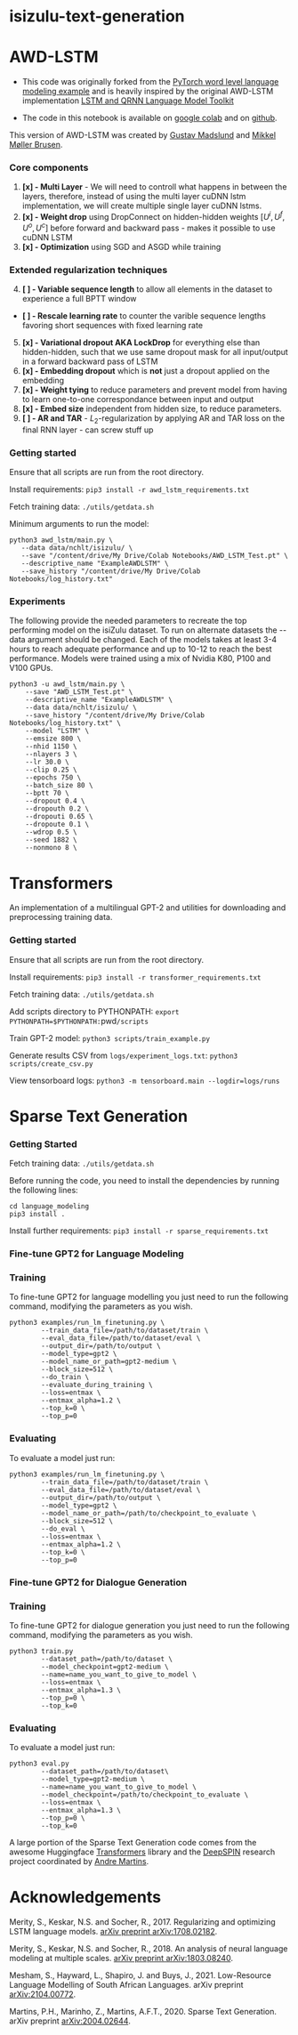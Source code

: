 # isizulu-text-generation

# AWD-LSTM

+ This code was originally forked from the [PyTorch word level language modeling example](https://github.com/pytorch/examples/tree/master/word_language_model) and is heavily inspired by the original AWD-LSTM implementation [LSTM and QRNN Language Model Toolkit](https://github.com/salesforce/awd-lstm-lm)

+ The code in this notebook is available on [google colab](https://colab.research.google.com/drive/1yyUGJfyYKdvPi6J7ZlsxPg9E_ppZG1xU) and on [github](https://github.com/mikkelbrusen/awd-inspired-lstm).

This version of AWD-LSTM was created by [Gustav Madslund](https://github.com/gustavmadslund) and [Mikkel Møller Brusen](https://github.com/mikkelbrusen).


### Core components
1.   **[x]  - Multi Layer** - We will need to controll what happens in between the layers, therefore, instead of using the multi layer cuDNN lstm implementation, we will create multiple single layer cuDNN lstms.
2.   **[x] - Weight drop** using DropConnect on hidden-hidden weights $[U^i, U^f, U^o, U^c]$ before forward and backward pass - makes it possible to use cuDNN LSTM
3.   **[x] - Optimization** using SGD and ASGD while training

### Extended regularization techniques
4.   **[ ] - Variable sequence length** to allow all elements in the dataset to experience a full BPTT window
  - **[ ] - Rescale learning rate** to counter the varible sequence lengths favoring short sequences with fixed learning rate
5.   **[x] - Variational dropout AKA LockDrop** for everything else than hidden-hidden, such that we use same dropout mask for all input/output in a forward backward pass of LSTM
6.   **[x] - Embedding dropout** which is **not** just a dropout applied on the embedding
7.   **[x]  - Weight tying** to reduce parameters and prevent model from having to learn one-to-one correspondance between input and output
8.   **[x] - Embed size** independent from hidden size, to reduce parameters.
9.   **[ ] - AR and TAR** - $L_2$-regularization by applying AR and TAR loss on the final RNN layer - can screw stuff up

### Getting started
Ensure that all scripts are run from the root directory.

Install requirements:
`pip3 install -r awd_lstm_requirements.txt`

Fetch training data:
`./utils/getdata.sh`

Minimum arguments to run the model:
```
python3 awd_lstm/main.py \
   --data data/nchlt/isizulu/ \
   --save "/content/drive/My Drive/Colab Notebooks/AWD_LSTM_Test.pt" \ 
   --descriptive_name "ExampleAWDLSTM" \
   --save_history "/content/drive/My Drive/Colab Notebooks/log_history.txt"
```

### Experiments
The following provide the needed parameters to recreate the top performing model on the isiZulu dataset. To run on alternate datasets the --data argument should be changed. Each of the models takes at least 3-4 hours to reach adequate performance and up to 10-12 to reach the best performance. Models were trained using a mix of Nvidia K80, P100 and V100 GPUs.

```
python3 -u awd_lstm/main.py \
    --save "AWD_LSTM_Test.pt" \
    --descriptive_name "ExampleAWDLSTM" \
    --data data/nchlt/isizulu/ \
    --save_history "/content/drive/My Drive/Colab Notebooks/log_history.txt" \
    --model "LSTM" \
    --emsize 800 \
    --nhid 1150 \
    --nlayers 3 \
    --lr 30.0 \
    --clip 0.25 \
    --epochs 750 \
    --batch_size 80 \
    --bptt 70 \
    --dropout 0.4 \
    --dropouth 0.2 \
    --dropouti 0.65 \
    --dropoute 0.1 \
    --wdrop 0.5 \
    --seed 1882 \
    --nonmono 8 \
```

# Transformers

An implementation of a multilingual GPT-2 and utilities for downloading and preprocessing training data.

### Getting started
Ensure that all scripts are run from the root directory.

Install requirements:
`pip3 install -r transformer_requirements.txt`

Fetch training data:
`./utils/getdata.sh`

Add scripts directory to PYTHONPATH:
`export PYTHONPATH=$PYTHONPATH:`pwd`/scripts`

Train GPT-2 model:
`python3 scripts/train_example.py`

Generate results CSV from `logs/experiment_logs.txt`:
`python3 scripts/create_csv.py`

View tensorboard logs:
`python3 -m tensorboard.main --logdir=logs/runs`

# Sparse Text Generation

### Getting Started

Fetch training data:
`./utils/getdata.sh`

Before running the code, you need to install the dependencies by running the following lines:
```
cd language_modeling
pip3 install .
```
Install further requirements:
`pip3 install -r sparse_requirements.txt`

### Fine-tune GPT2 for Language Modeling

### Training
To fine-tune GPT2 for language modelling you just need to run the following command, modifying the parameters as you wish.
```
python3 examples/run_lm_finetuning.py \
        --train_data_file=/path/to/dataset/train \
        --eval_data_file=/path/to/dataset/eval \
        --output_dir=/path/to/output \
        --model_type=gpt2 \
        --model_name_or_path=gpt2-medium \
        --block_size=512 \
        --do_train \
        --evaluate_during_training \
        --loss=entmax \
        --entmax_alpha=1.2 \
        --top_k=0 \
        --top_p=0
```

### Evaluating
To evaluate a model just run:
```
python3 examples/run_lm_finetuning.py \
        --train_data_file=/path/to/dataset/train \
        --eval_data_file=/path/to/dataset/eval \
        --output_dir=/path/to/output \
        --model_type=gpt2 \
        --model_name_or_path=/path/to/checkpoint_to_evaluate \
        --block_size=512 \
        --do_eval \
        --loss=entmax \
        --entmax_alpha=1.2 \
        --top_k=0 \
        --top_p=0
```

### Fine-tune GPT2 for Dialogue Generation

### Training
To fine-tune GPT2 for dialogue generation you just need to run the following command, modifying the parameters as you wish.
```
python3 train.py 
        --dataset_path=/path/to/dataset \
        --model_checkpoint=gpt2-medium \
        --name=name_you_want_to_give_to_model \
        --loss=entmax \
        --entmax_alpha=1.3 \ 
        --top_p=0 \
        --top_k=0
```
### Evaluating
To evaluate a model just run:
```
python3 eval.py 
        --dataset_path=/path/to/dataset\
        --model_type=gpt2-medium \
        --name=name_you_want_to_give_to_model \
        --model_checkpoint=/path/to/checkpoint_to_evaluate \
        --loss=entmax \
        --entmax_alpha=1.3 \ 
        --top_p=0 \
        --top_k=0
```
A large portion of the Sparse Text Generation code comes from the awesome Huggingface [Transformers](https://github.com/huggingface/transformers) library and the [DeepSPIN](https://github.com/deep-spin/sparse_text_generation) research project coordinated by [Andre Martins](https://andre-martins.github.io/).

# Acknowledgements
Merity, S., Keskar, N.S. and Socher, R., 2017. Regularizing and optimizing LSTM language models. [arXiv preprint arXiv:1708.02182](https://arxiv.org/pdf/1708.02182.pdf).

Merity, S., Keskar, N.S. and Socher, R., 2018. An analysis of neural language modeling at multiple scales. [arXiv preprint arXiv:1803.08240](https://arxiv.org/pdf/1803.08240.pdf).

Mesham, S., Hayward, L., Shapiro, J. and Buys, J., 2021. Low-Resource Language Modelling of South African Languages. arXiv preprint [arXiv:2104.00772](https://arxiv.org/pdf/2104.00772.pdf).

Martins, P.H., Marinho, Z., Martins, A.F.T., 2020. Sparse Text Generation. arXiv preprint [arXiv:2004.02644](https://arxiv.org/abs/2004.02644).